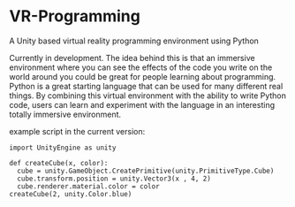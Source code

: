 # VR-Programming
A Unity based virtual reality programming environment using Python

Currently in development. The idea behind this is that an immersive environment where you can see the effects of the code you write on the world around you could be great for people learning about programming. Python is a great starting language that can be used for many different real things. By combining this virtual environment with the ability to write Python code, users can learn and experiment with the language in an interesting totally immersive environment.

example script in the current version:

    import UnityEngine as unity

    def createCube(x, color):
      cube = unity.GameObject.CreatePrimitive(unity.PrimitiveType.Cube)
      cube.transform.position = unity.Vector3(x , 4, 2)
      cube.renderer.material.color = color
    createCube(2, unity.Color.blue)

